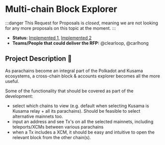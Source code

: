 # Multi-chain Block Explorer

:::danger
This Request for Proposals is _closed_, meaning we are not looking for any more proposals on this topic at the moment.
:::

* **Status:** [Implemented 1](https://github.com/colorfulnotion/polkaholic), [Implemented 2](https://polkadot.subscan.io/)
* **Teams/People that could deliver the RFP:** @clearloop, @carlhong

## Project Description :page_facing_up: 

As parachains become an integral part of the Polkadot and Kusama ecosystems, a cross-chain block & accounts explorer becomes all the more useful.

Some of the functionality that should be covered as part of the development:
- select which chains to view (e.g. default when selecting Kusama is Kusama relay + all its parachains). Should be feasible to select alternative mainnets too.
- input an address and see Tx's on all the selected mainnets, including teleports/XCMs between various parachains
- when a Tx includes a XCM, it should be easy and intuitive to open the relevant block from the other chain(s).
